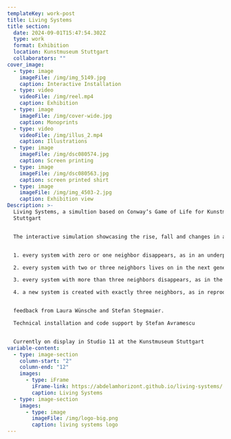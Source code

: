 ```yaml
---
templateKey: work-post
title: Living Systems
title section:
  date: 2024-09-01T15:47:54.302Z
  type: work
  format: Exhibition
  location: Kunstmuseum Stuttgart
  collaborators: ""
cover_image:
  - type: image
    imageFile: /img/img_5149.jpg
    caption: Interactive Installation
  - type: video
    videoFile: /img/reel.mp4
    caption: Exhibition
  - type: image
    imageFile: /img/cover-wide.jpg
    caption: Monoprints
  - type: video
    videoFile: /img/illus_2.mp4
    caption: Illustrations
  - type: image
    imageFile: /img/dsc080574.jpg
    caption: Screen printing
  - type: image
    imageFile: /img/dsc080563.jpg
    caption: screen printed shirt
  - type: image
    imageFile: /img/img_4503-2.jpg
    caption: Exhibition view
Description: >-
  Living Systems, a simultion based on Conway‘s Game of Life for Kunstmuseum
  Stuttgart 


  The interactive simulation showcasing the rise, fall and changes in a society of living organisms is based on a few simple rules that lead to stable, instable and the emergence of various semistable patterns: still lives, oscillators and spaceships, which themselves can be used to simulate for example the simulation itself 🤯


  1. every system with zero or one neighbor disappears, as in an underpopulation.

  2. every system with two or three neighbors lives on in the next generation.

  3. every system with more than three neighbors disappears, as in the case of overpopulation.

  4. a new system is created with exactly three neighbors, as in reproduction.


  feedback from Laura Wünsche and Stefan Stegmaier.

  Technical installation and code support by Stefan Avramescu  


  Currently on display in Studio 11 at the Kunstmuseum Stuttgart
variable-content:
  - type: image-section
    column-start: "2"
    column-end: "12"
    images:
      - type: iFrame
        iFrame-link: https://abdelamhorizont.github.io/living-systems/
        caption: Living Systems
  - type: image-section
    images:
      - type: image
        imageFile: /img/logo-big.png
        caption: living systems logo
---
```

